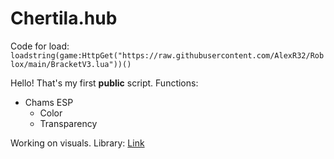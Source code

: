# Chertila.hub
Code for load: ```
loadstring(game:HttpGet("https://raw.githubusercontent.com/AlexR32/Roblox/main/BracketV3.lua"))()```

Hello!
That's my first **public** script.
Functions:

+ Chams ESP
  - Color
  - Transparency

Working on visuals.
Library: [Link](https://github.com/AlexR32/Roblox/blob/main/BracketV3.lua)
